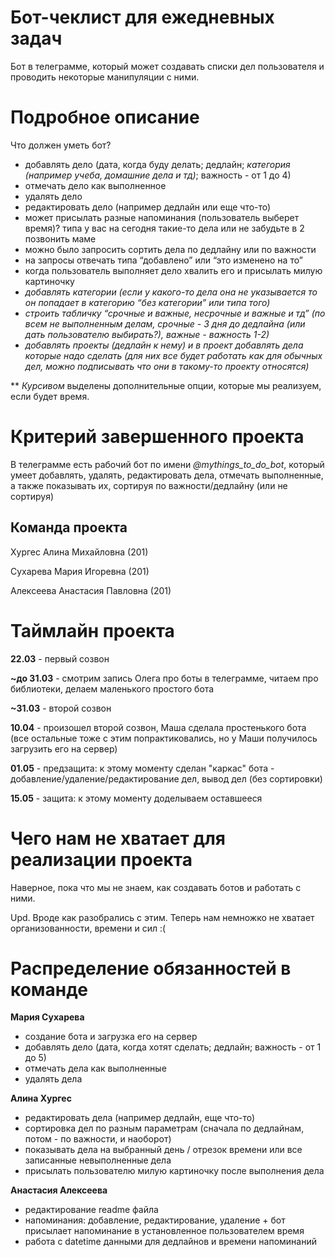 # Бот-чеклист для ежедневных задач
Бот в телеграмме, который может создавать списки дел пользователя и проводить некоторые манипуляции с ними.
# Подробное описание
Что должен уметь бот?
- добавлять дело (дата, когда буду делать; дедлайн; *категория (например учеба, домашние дела и тд)*; важность - от 1 до 4)
- отмечать дело как выполненное
- удалять дело
- редактировать дело (например дедлайн или еще что-то)
- может присылать разные напоминания (пользователь выберет время)? типа у вас на сегодня такие-то дела или не забудьте в 2 позвонить маме
- можно было запросить сортить дела по дедлайну или по важности
- на запросы отвечать типа “добавлено” или “это изменено на то”
- когда пользователь выполняет дело хвалить его и присылать милую картиночку
- *добавлять категории (если у какого-то дела она не указывается то он попадает в категорию “без категории” или типа того)*
- *строить табличку “срочные и важные, несрочные и важные и тд” (по всем не выполненным делам, срочные - 3 дня до дедлайна (или дать пользователю выбирать?), важные - важность 1-2)*
- *добавлять проекты (дедлайн к нему) и в проект добавлять дела которые надо сделать (для них все будет работать как для обычных дел, можно подписывать что они в такому-то проекту относятся)*  

** *Курсивом* выделены дополнительные опции, которые мы реализуем, если будет время.

# Критерий завершенного проекта
В телеграмме есть рабочий бот по имени *@mythings_to_do_bot*, который умеет добавлять, удалять, редактировать дела, отмечать выполненные, а также показывать их, сортируя по важности/дедлайну (или не сортируя)
## Команда проекта
Хургес Алина Михайловна (201)  

Сухарева Мария Игоревна (201)  

Алексеева Анастасия Павловна (201)
# Таймлайн проекта
**22.03** - первый созвон  

**~до 31.03** - смотрим запись Олега про боты в телеграмме, читаем про библиотеки, делаем маленького простого бота  

**~31.03** - второй созвон

**10.04** - произошел второй созвон, Маша сделала простенького бота (все остальные тоже с этим попрактиковались, но у Маши получилось загрузить его на сервер)

**01.05** - предзащита: к этому моменту сделан "каркас" бота - добавление/удаление/редактирование дел, вывод дел (без сортировки)

**15.05** - защита: к этому моменту доделываем оставшееся
# Чего нам не хватает для реализации проекта
Наверное, пока что мы не знаем, как создавать ботов и работать с ними.

Upd. Вроде как разобрались с этим. Теперь нам немножко не хватает организованности, времени и сил :(
# Распределение обязанностей в команде
**Мария Сухарева**
- создание бота и загрузка его на сервер
- добавлять дело (дата, когда хотят сделать; дедлайн; важность - от 1 до 5)
- отмечать дела как выполненные
- удалять дела

**Алина Хургес**
- редактировать дела (например дедлайн, еще что-то)
- сортировка дел по разным параметрам (сначала по дедлайнам, потом - по важности, и наоборот)
- показывать дела на выбранный день / отрезок времени или все записанные невыполненные дела
- присылать пользователю милую картиночку после выполнения дела

**Анастасия Алексеева**
- редактирование readme файла
- напоминания: добавление, редактирование, удаление + бот присылает напоминание в установленное пользователем время
- работа с datetime данными для дедлайнов и времени напоминаний
